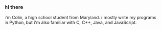 ### hi there

i'm Colin, a high school student from Maryland. i mostly write my programs in Python, but i'm also familiar with C, C++, Java, and JavaScript.
